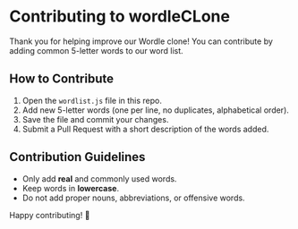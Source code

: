 # Contributing to wordleCLone

Thank you for helping improve our Wordle clone! You can contribute by adding common 5-letter words to our word list.

## How to Contribute
1. Open the `wordlist.js` file in this repo.
2. Add new 5-letter words (one per line, no duplicates, alphabetical order).
3. Save the file and commit your changes.
4. Submit a Pull Request with a short description of the words added.

## Contribution Guidelines
- Only add **real** and commonly used words.
- Keep words in **lowercase**.
- Do not add proper nouns, abbreviations, or offensive words.

Happy contributing! 🚀
